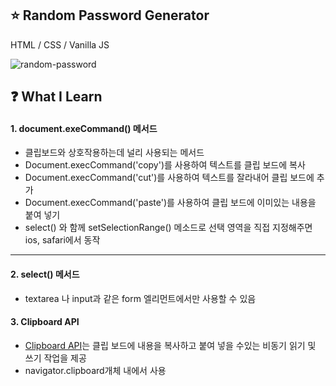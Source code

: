 ## :star: Random Password Generator

HTML / CSS / Vanilla JS
<br/>

![random-password](https://user-images.githubusercontent.com/76716519/131508002-15b358ef-7ca4-4242-bc3b-1cc4c549da08.gif)

## :question: What I Learn

#### 1. document.exeCommand() 메서드

- 클립보드와 상호작용하는데 널리 사용되는 메서드
- Document.execCommand('copy')를 사용하여 텍스트를 클립 보드에 복사
- Document.execCommand('cut')를 사용하여 텍스트를 잘라내어 클립 보드에 추가
- Document.execCommand('paste')를 사용하여 클립 보드에 이미있는 내용을 붙여 넣기
- select() 와 함께 setSelectionRange() 메소드로 선택 영역을 직접 지정해주면 ios, safari에서 동작

---

#### 2. select() 메서드

- textarea 나 input과 같은 form 엘리먼트에서만 사용할 수 있음

#### 3. Clipboard API

- [Clipboard API](https://developer.mozilla.org/ko/docs/Web/API/Clipboard_API)는 클립 보드에 내용을 복사하고 붙여 넣을 수있는 비동기 읽기 및 쓰기 작업을 제공
- navigator.clipboard개체 내에서 사용
